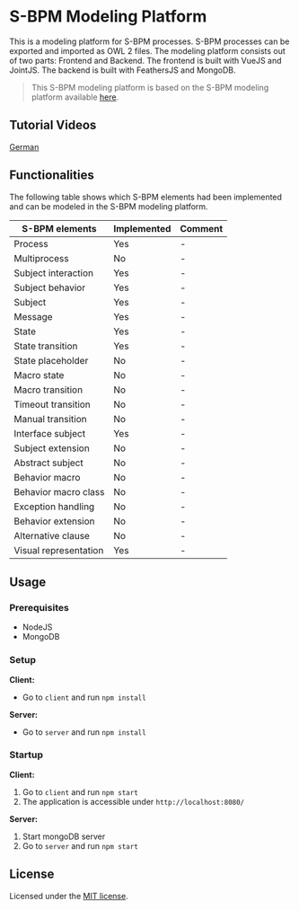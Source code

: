 # S-BPM Modeling Platform #

This is a modeling platform for S-BPM processes. S-BPM processes can be exported and imported as OWL 2 files. The modeling platform consists out of two parts: Frontend and Backend. The frontend is built with VueJS and JointJS. The backend is built with FeathersJS and MongoDB.

> This S-BPM modeling platform is based on the S-BPM modeling platform available [here](https://github.com/stefanstaniAIM/IPPR2016).

## Tutorial Videos ##
[German](https://youtu.be/d4Zes7RI4qo)

## Functionalities ##

The following table shows which S-BPM elements had been implemented and can be modeled in the S-BPM modeling platform.

| S-BPM elements | Implemented | Comment |
| ------------ | ------------ | ------- |
| Process | Yes | - |
| Multiprocess | No | - |
| Subject interaction | Yes | - |
| Subject behavior | Yes | - |
| Subject | Yes | - |
| Message | Yes | - |
| State | Yes | - |
| State transition | Yes | - |
| State placeholder | No | - |
| Macro state | No | - |
| Macro transition | No | - |
| Timeout transition | No | - |
| Manual transition | No | - |
| Interface subject | Yes | - |
| Subject extension | No | - |
| Abstract subject | No | - |
| Behavior macro | No | - |
| Behavior macro class | No | - |
| Exception handling | No | - |
| Behavior extension | No | - |
| Alternative clause | No | - |
| Visual representation | Yes | - |

## Usage ##
### Prerequisites ###

 - NodeJS
 - MongoDB
 
### Setup ###

**Client:**

 - Go to ```client``` and run ```npm install```

**Server:**

 - Go to ```server``` and run ```npm install```
 
### Startup ###

**Client:**

 1. Go to ```client``` and run ```npm start```
 2. The application is accessible under ```http://localhost:8080/```
 
**Server:**

 1. Start mongoDB server
 2. Go to ```server``` and run ```npm start```

## License

Licensed under the [MIT license](LICENSE).

